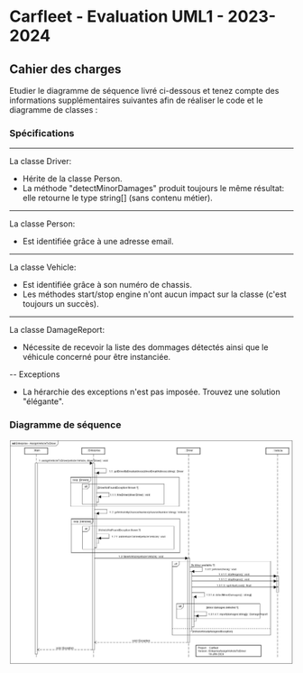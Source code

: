 ﻿# Carfleet - Evaluation UML1 - 2023-2024

## Cahier des charges

Etudier le diagramme de séquence livré ci-dessous et tenez compte des informations supplémentaires suivantes afin de réaliser le code et le diagramme de classes :

### Spécifications
---
La classe Driver:

* Hérite de la classe Person.
* La méthode "detectMinorDamages" produit toujours le même résultat: elle retourne le type string[] (sans contenu métier).

---
La classe Person:

* Est identifiée grâce à une adresse email.

---
La classe Vehicle:

* Est identifiée grâce à son numéro de chassis.
* Les méthodes start/stop engine n'ont aucun impact sur la classe (c'est toujours un succès).

---
La classe DamageReport:

* Nécessite de recevoir la liste des dommages détectés ainsi que le véhicule concerné pour être instanciée.

--
Exceptions

* La hérarchie des exceptions n'est pas imposée. Trouvez une solution "élégante".

### Diagramme de séquence

![SequenceDiagram](./Img/SequenceDiagramSpecs.JPG)
